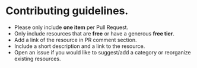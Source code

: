 # Contributing guidelines.

- Please only include **one item** per Pull Request.
- Only include resources that are **free** or have a generous **free tier**.
- Add a link of the resource in PR comment section.
- Include a short description and a link to the resource.
- Open an issue if you would like to suggest/add a category or reorganize existing resources.
